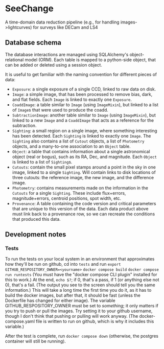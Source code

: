 # SeeChange
A time-domain data reduction pipeline (e.g., for handling images->lightcurves) for surveys like DECam and LS4


## Database schema

The database interactions are managed using SQLAlchemy's object-relational model (ORM). 
Each table is mapped to a python-side object, that can be added or deleted using a session object.

It is useful to get familiar with the naming convention for different pieces of data: 

- `Exposure`: a single exposure of a single CCD, linked to raw data on disk. 
- `Image`: a simple image, that has been processed to remove bias, dark, and flat fields.
  Each `Image` is linked to exactly one `Exposure`. 
- `CoaddImage`: a table similar to `Image` (using `ImageMixin`), but linked to a list of `Image`s 
  that were used to produce the coadd.  
- `SubtractionImage`: another table similar to `Image` (using `ImageMixin`), but linked to a new `Image` and 
  a `CoaddImage` that acts as a reference for the subtraction. 
- `Sighting`: a small region on a single image, where something interesting has been detected. 
  Each `Sighting` is linked to exactly one `Image`. The `Sighting` also contains a list of `Cutout` objects,
  a list of `Photometry` objects, and a many-to-one association to an `Object` table.  
- `Object`: a table that contains information about a single astronomical object (real or bogus), 
  such as its RA, Dec, and magnitude. Each `Object` is linked to a list of `Sighting`s. 
- `Cutouts`: contain the small pixel stamps around a point in the sky in one image, linked to a single `Sighting`.
  Will contain links to disk locations of three cutouts: the reference image, the new image, and the difference image.
- `Photometry`: contains measurements made on the information in the `Cutouts` for a single `Sighting`. 
  These include flux+errors, magnitude+errors, centroid positions, spot width, etc. 
- `Provenance`: A table containing the code version and critical parameters that are unique to this version of the data. 
  Each data product above must link back to a provenance row, so we can recreate the conditions that produced this data. 

## Development notes

### Tests

To run the tests on your local system in an environment that approximates how they'll be run on github, cd into `tests` and run
   `export GITHUB_RESPOSITORY_OWNER=<yourname>`
   `docker compose build`
   `docker compose run runtests`
(You must have the "docker compose CLI plugin" installed for this to work.)  At the end, `echo $?`; if 0, that's a pass, if 1 (or anything else not 0), that's a fail.  (The output you see to the screen should tell you the same information.)  This will take a long time the first time you do it, as it has to build the docker images, but after that, it should be fast (unless the Dockerfile has changed for either image).  The variable GITHUB_RESPOSITORY_OWNER must be set to *something*; it only matters if you try to push or pull the images.  Try setting it to your github username, though I don't think that pushing or pulling will work anyway.  (The docker-compose.yaml file is written to run on github, which is why it includes this variable.)

After the test is complete, run
    `docker compose down`
(otherwise, the postgres container will still be running).
